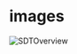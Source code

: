 # images
![SDTOverview](https://github.com/user-attachments/assets/8f549573-ef86-4f3c-8d9c-f3b0406082b3)
